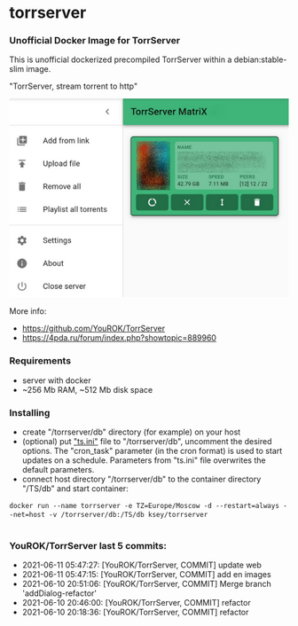 # torrserver
### Unofficial Docker Image for TorrServer

This is unofficial dockerized precompiled TorrServer within a debian:stable-slim image.

"TorrServer, stream torrent to http"

![TorrServer](https://raw.githubusercontent.com/MrKsey/torrserver/master/ts.jpg)

More info:
- https://github.com/YouROK/TorrServer
- https://4pda.ru/forum/index.php?showtopic=889960

### Requirements

* server with docker
* ~256 Mb RAM, ~512 Mb disk space 

### Installing

- сreate "/torrserver/db" directory (for example) on your host
- (optional) put ["ts.ini"](https://raw.githubusercontent.com/MrKsey/torrserver/master/ts.ini) file to "/torrserver/db", uncomment the desired options. The "cron_task" parameter (in the cron format) is used to start updates on a schedule. Parameters from "ts.ini" file overwrites the default parameters.
- connect host directory "/torrserver/db" to the container directory "/TS/db" and start container:
```
docker run --name torrserver -e TZ=Europe/Moscow -d --restart=always --net=host -v /torrserver/db:/TS/db ksey/torrserver
```























































# #
### YouROK/TorrServer last 5 commits:
* 2021-06-11 05:47:27: [YouROK/TorrServer, COMMIT] update web
* 2021-06-11 05:47:15: [YouROK/TorrServer, COMMIT] add en images
* 2021-06-10 20:51:06: [YouROK/TorrServer, COMMIT] Merge branch 'addDialog-refactor'
* 2021-06-10 20:46:00: [YouROK/TorrServer, COMMIT] refactor
* 2021-06-10 20:18:36: [YouROK/TorrServer, COMMIT] refactor
